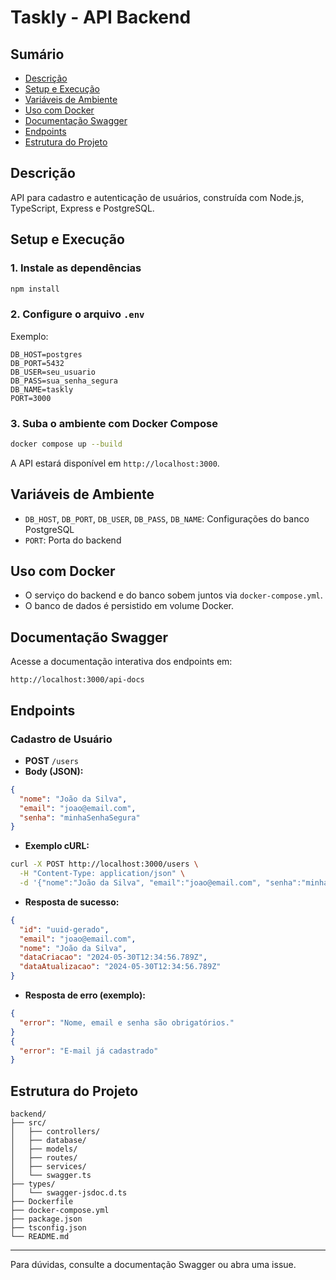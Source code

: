 # Taskly - API Backend

## Sumário
- [Descrição](#descrição)
- [Setup e Execução](#setup-e-execução)
- [Variáveis de Ambiente](#variáveis-de-ambiente)
- [Uso com Docker](#uso-com-docker)
- [Documentação Swagger](#documentação-swagger)
- [Endpoints](#endpoints)
- [Estrutura do Projeto](#estrutura-do-projeto)

## Descrição
API para cadastro e autenticação de usuários, construída com Node.js, TypeScript, Express e PostgreSQL.

## Setup e Execução

### 1. Instale as dependências
```bash
npm install
```

### 2. Configure o arquivo `.env`
Exemplo:
```
DB_HOST=postgres
DB_PORT=5432
DB_USER=seu_usuario
DB_PASS=sua_senha_segura
DB_NAME=taskly
PORT=3000
```

### 3. Suba o ambiente com Docker Compose
```bash
docker compose up --build
```

A API estará disponível em `http://localhost:3000`.

## Variáveis de Ambiente
- `DB_HOST`, `DB_PORT`, `DB_USER`, `DB_PASS`, `DB_NAME`: Configurações do banco PostgreSQL
- `PORT`: Porta do backend

## Uso com Docker
- O serviço do backend e do banco sobem juntos via `docker-compose.yml`.
- O banco de dados é persistido em volume Docker.

## Documentação Swagger
Acesse a documentação interativa dos endpoints em:
```
http://localhost:3000/api-docs
```

## Endpoints

### Cadastro de Usuário
- **POST** `/users`
- **Body (JSON):**
```json
{
  "nome": "João da Silva",
  "email": "joao@email.com",
  "senha": "minhaSenhaSegura"
}
```
- **Exemplo cURL:**
```bash
curl -X POST http://localhost:3000/users \
  -H "Content-Type: application/json" \
  -d '{"nome":"João da Silva", "email":"joao@email.com", "senha":"minhaSenhaSegura"}'
```
- **Resposta de sucesso:**
```json
{
  "id": "uuid-gerado",
  "email": "joao@email.com",
  "nome": "João da Silva",
  "dataCriacao": "2024-05-30T12:34:56.789Z",
  "dataAtualizacao": "2024-05-30T12:34:56.789Z"
}
```
- **Resposta de erro (exemplo):**
```json
{
  "error": "Nome, email e senha são obrigatórios."
}
{
  "error": "E-mail já cadastrado"
}
```

## Estrutura do Projeto
```
backend/
├── src/
│   ├── controllers/
│   ├── database/
│   ├── models/
│   ├── routes/
│   ├── services/
│   └── swagger.ts
├── types/
│   └── swagger-jsdoc.d.ts
├── Dockerfile
├── docker-compose.yml
├── package.json
├── tsconfig.json
└── README.md
```

---

Para dúvidas, consulte a documentação Swagger ou abra uma issue. 